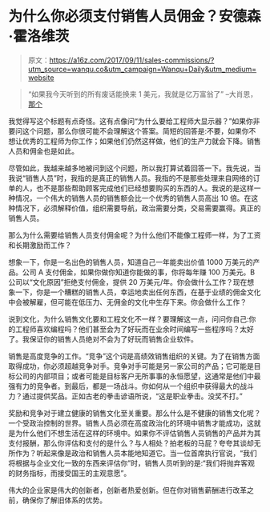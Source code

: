 # 为什么你必须支付销售人员佣金？安德森·霍洛维茨

> 原文：<https://a16z.com/2017/09/11/sales-commissions/?utm_source=wanqu.co&utm_campaign=Wanqu+Daily&utm_medium=website>

> “如果我今天听到的所有废话能换来 1 美元，我就是亿万富翁了”
> –大肖恩，[那个](https://genius.com/Kanye-west-the-one-lyrics)

我觉得写这个标题有点奇怪。这有点像问“为什么要给工程师大显示器？”如果你非要问这个问题，那么你很可能不会理解这个答案。简短的回答是:不要，如果你不想让优秀的工程师为你工作；如果他们仍然这样做，他们的生产力就会下降。销售人员和佣金也是如此。

尽管如此，我越来越多地被问到这个问题，所以我打算试着回答一下。我先说，当我说“销售人员”时，我指的是真正的销售人员。我指的不是那些处理来自网络的订单的人，也不是那些帮助顾客完成他们已经想要购买的东西的人。我说的是这样一种情况，一个伟大的销售人员的销售额会比一个优秀的销售人员高出 10 倍。在这种情况下，必须解释价值，组织需要导航，政治需要分类，交易需要赢得。真正的销售人员。

那么为什么需要给销售人员支付佣金呢？为什么他们不能像工程师一样，为了工资和长期激励而工作？

想象一下，你是一名出色的销售人员，知道自己一年能卖出价值 1000 万美元的产品。公司 A 支付佣金，如果你做你知道你能做的事，你将每年赚 100 万美元。B 公司以“文化原因”拒绝支付佣金，提供 20 万美元/年。你会做什么工作？现在想象一下，你是一个糟糕的销售人员，幸运地卖出任何东西，在基于业绩的佣金文化中会被解雇，但可能在低压力、无佣金的文化中生存下来。你会做什么工作？

说到文化，为什么销售文化要和工程文化不一样？要理解这一点，问问你自己:你的工程师喜欢编程吗？他们甚至会为了好玩而在业余时间编写一些程序吗？太好了。我保证你的销售人员绝对不会为了好玩而销售企业软件。

销售是高度竞争的工作。“竞争”这个词是高绩效销售组织的关键。为了在销售方面取得成功，你必须超越竞争对手。竞争对手可能是另一家公司的产品；它可能是目标公司的内部项目；或者可能是目标客户无所事事的永恒愿望，这通常是他们中最强有力的竞争者。到最后，都是一场战斗。你如何从一个组织中获得最大的战斗力？通过提供奖品。正如古老的拳击谚语所说，“这是职业拳击。没奖不打。”

奖励和竞争对于建立健康的销售文化至关重要。那么什么是不健康的销售文化呢？一个受政治控制的世界。销售人员必须在高度政治化的环境中销售才能成功，这就是为什么他们不想生活在这样的环境中。如果你不评估销售人员销售的产品并为其支付报酬，那么你评估和支付的是什么？与人相处？拍老板的马屁？夸夸其谈却无所作为？听起来像是政治和销售人员本能地知道它。当一位首席执行官说，“我们将根据与企业文化一致的东西来评估你”时，销售人员听到的是:“我们将抛弃客观的财务指标，而接受国王的主观意愿”。

伟大的企业家是伟大的创新者，创新者热爱创新。但在你对销售薪酬进行改革之前，确保你了解旧体系的优势。